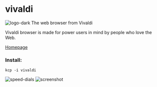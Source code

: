 vivaldi
=======
![logo-dark](https://vivaldi.com/press/logos/vivaldi_logo_dark.png)
The web browser from Vivaldi

Vivaldi browser is made for power users in mind by people who love the Web.

[Homepage](https://vivaldi.com)


### Install:

```
kcp -i vivaldi
```
![speed-dials](https://vivaldi.com/press/screenshots/vivaldi-speed-dials.png)
![screenshot](https://vivaldi.com/press/highres/wallpapers/Wallpaper_Red_Icon_Gradient.png)
